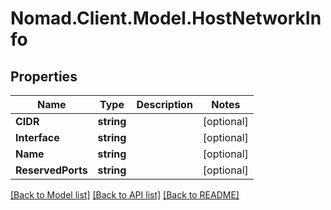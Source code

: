 # Nomad.Client.Model.HostNetworkInfo

## Properties

Name | Type | Description | Notes
------------ | ------------- | ------------- | -------------
**CIDR** | **string** |  | [optional] 
**Interface** | **string** |  | [optional] 
**Name** | **string** |  | [optional] 
**ReservedPorts** | **string** |  | [optional] 

[[Back to Model list]](../README.md#documentation-for-models) [[Back to API list]](../README.md#documentation-for-api-endpoints) [[Back to README]](../README.md)

